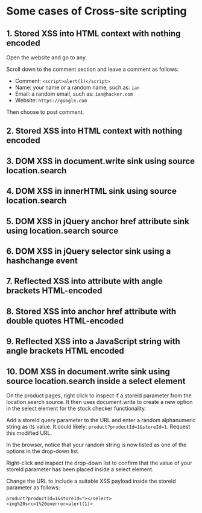 # Some cases of Cross-site scripting

## 1. Stored XSS into HTML context with nothing encoded

Open the website and go to any. 

Scroll down to the comment section and leave a comment as follows:

- Comment: `<script>alert(1)</script>`
- Name: your name or a random name, such as: `ian`
- Email: a random email, such as: `ian@hacker.com`
- Website: `https://google.com`

Then choose to post comment.

## 2. Stored XSS into HTML context with nothing encoded

## 3. DOM XSS in document.write sink using source location.search

## 4. DOM XSS in innerHTML sink using source location.search

## 5. DOM XSS in jQuery anchor href attribute sink using location.search source

## 6. DOM XSS in jQuery selector sink using a hashchange event

## 7. Reflected XSS into attribute with angle brackets HTML-encoded

## 8. Stored XSS into anchor href attribute with double quotes HTML-encoded

## 9. Reflected XSS into a JavaScript string with angle brackets HTML encoded

## 10. DOM XSS in document.write sink using source location.search inside a select element

On the product pages, right click to inspect if a storeId parameter from the location.search source. It then uses document.write to create a new option in the select element for the stock checker functionality.

Add a storeId query parameter to the URL and enter a random alphanumeric string as its value. It could likely: `product?productId=1&storeId=1`. Request this modified URL.

In the browser, notice that your random string is now listed as one of the options in the drop-down list.

Right-click and inspect the drop-down list to confirm that the value of your storeId parameter has been placed inside a select element.

Change the URL to include a suitable XSS payload inside the storeId parameter as follows:

`product?productId=1&storeId="></select><img%20src=1%20onerror=alert(1)>`
